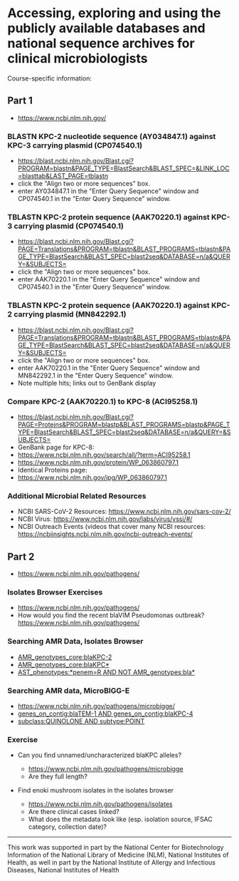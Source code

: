 Accessing, exploring and using the publicly available databases and national sequence archives for clinical microbiologists
============================================================================================================================


Course-specific information:

Part 1
-------
- <https://www.ncbi.nlm.nih.gov/>

### BLASTN KPC-2 nucleotide sequence (AY034847.1) against KPC-3 carrying plasmid (CP074540.1)
- <https://blast.ncbi.nlm.nih.gov/Blast.cgi?PROGRAM=blastn&PAGE_TYPE=BlastSearch&BLAST_SPEC=&LINK_LOC=blasttab&LAST_PAGE=tblastn>
- click the "Align two or more sequences" box.
- enter AY034847.1 in the "Enter Query Sequence" window and CP074540.1 in the "Enter Query Sequence" window.

### TBLASTN KPC-2 protein sequence (AAK70220.1) against KPC-3 carrying plasmid (CP074540.1)
- <https://blast.ncbi.nlm.nih.gov/Blast.cgi?PAGE=Translations&PROGRAM=tblastn&BLAST_PROGRAMS=tblastn&PAGE_TYPE=BlastSearch&BLAST_SPEC=blast2seq&DATABASE=n/a&QUERY=&SUBJECTS=>
- click the "Align two or more sequences" box.
- enter AAK70220.1 in the "Enter Query Sequence" window and CP074540.1 in the "Enter Query Sequence" window.

### TBLASTN KPC-2 protein sequence (AAK70220.1) against KPC-2 carrying plasmid (MN842292.1)
- <https://blast.ncbi.nlm.nih.gov/Blast.cgi?PAGE=Translations&PROGRAM=tblastn&BLAST_PROGRAMS=tblastn&PAGE_TYPE=BlastSearch&BLAST_SPEC=blast2seq&DATABASE=n/a&QUERY=&SUBJECTS=>
- click the "Align two or more sequences" box.
- enter AAK70220.1 in the "Enter Query Sequence" window and MN842292.1 in the "Enter Query Sequence" window.
- Note multiple hits; links out to GenBank display

### Compare KPC-2 (AAK70220.1) to KPC-8 (ACI95258.1)
- <https://blast.ncbi.nlm.nih.gov/Blast.cgi?PAGE=Proteins&PROGRAM=blastp&BLAST_PROGRAMS=blastp&PAGE_TYPE=BlastSearch&BLAST_SPEC=blast2seq&DATABASE=n/a&QUERY=&SUBJECTS=>
- GenBank page for KPC-8: 
- <https://www.ncbi.nlm.nih.gov/search/all/?term=ACI95258.1>
- <https://www.ncbi.nlm.nih.gov/protein/WP_063860797.1>
- Identical Proteins page:
- <https://www.ncbi.nlm.nih.gov/ipg/WP_063860797.1>

### Additional Microbial Related Resources
- NCBI SARS-CoV-2 Resources: <https://www.ncbi.nlm.nih.gov/sars-cov-2/>
- NCBI Virus: https://www.ncbi.nlm.nih.gov/labs/virus/vssi/#/
- NCBI Outreach Events (videos that cover many NCBI resources: <https://ncbiinsights.ncbi.nlm.nih.gov/ncbi-outreach-events/>

Part 2
-------

- <https://www.ncbi.nlm.nih.gov/pathogens/>

### Isolates Browser Exercises

- <https://www.ncbi.nlm.nih.gov/pathogens/>
- How would you find the recent blaVIM Pseudomonas outbreak?
<https://www.ncbi.nlm.nih.gov/pathogens/>

### Searching AMR Data, Isolates Browser

- [AMR\_genotypes\_core:blaKPC-2](https://www.ncbi.nlm.nih.gov/pathogens/isolates/#AMR_genotypes_core:blaKPC-2)
- [AMR\_genotypes\_core:blaKPC\*](https://www.ncbi.nlm.nih.gov/pathogens/isolates/#AMR_genotypes_core:blaKPC*)
- [AST_phenotypes:\*penem=R AND NOT AMR\_genotypes:bla\*](https://www.ncbi.nlm.nih.gov/pathogens/isolates/#AST_phenotypes:*penem=R%20AND%20NOT%20AMR_genotypes:bla*)

### Searching AMR data, MicroBIGG-E

- <https://www.ncbi.nlm.nih.gov/pathogens/microbigge/>
- [genes\_on\_contig:blaTEM-1 AND genes\_on\_contig:blaKPC-4](https://www.ncbi.nlm.nih.gov/pathogens/microbigge/#genes_on_contig:blaTEM-1%20AND%20genes_on_contig:blaKPC-4)
- [subclass:QUINOLONE AND subtype:POINT](https://www.ncbi.nlm.nih.gov/pathogens/microbigge/#subclass:QUINOLONE%20AND%20subtype:POINT)

### Exercise

- Can you find unnamed/uncharacterized blaKPC alleles? 
    - https://www.ncbi.nlm.nih.gov/pathogens/microbigge
    - Are they full length?

- Find enoki mushroom isolates in the isolates browser
    - <https://www.ncbi.nlm.nih.gov/pathogens/isolates>
    - Are there clinical cases linked?
    - What does the metadata look like (esp. isolation source, IFSAC category, collection date)?


-----------------------------------------------------------------------------------------------
This work was supported in part by the National Center for Biotechnology Information of the National Library of Medicine (NLM), National Institutes of Health, as well in part by the National Institute of Allergy and Infectious Diseases,
National Institutes of Health

